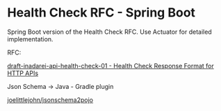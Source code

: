 # Health Check RFC - Spring Boot

Spring Boot version of the Health Check RFC.    Use Actuator for detailed implementation.

RFC: 

[draft-inadarei-api-health-check-01 - Health Check Response Format for HTTP APIs](https://tools.ietf.org/html/draft-inadarei-api-health-check-01)

Json Schema → Java - Gradle plugin

[joelittlejohn/jsonschema2pojo](https://github.com/joelittlejohn/jsonschema2pojo/tree/master/jsonschema2pojo-gradle-plugin)